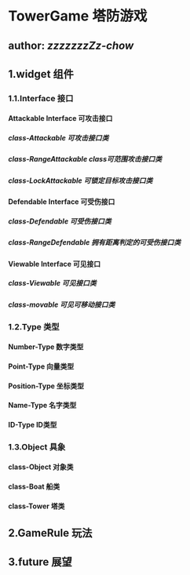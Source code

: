 # TowerGame 塔防游戏
**author:** *zzzzzzzZz-chow*
-----------------------------
## 1.widget 组件

### 1.1.Interface 接口
#### Attackable Interface 可攻击接口
##### class-Attackable 可攻击接口类
##### class-RangeAttackable class可范围攻击接口类
##### class-LockAttackable 可锁定目标攻击接口类
#### Defendable Interface 可受伤接口
##### class-Defendable 可受伤接口类
##### class-RangeDefendable 拥有距离判定的可受伤接口类
#### Viewable Interface 可见接口
##### class-Viewable 可见接口类
##### class-movable 可见可移动接口类

### 1.2.Type 类型
#### Number-Type 数字类型
#### Point-Type 向量类型
#### Position-Type 坐标类型
#### Name-Type 名字类型
#### ID-Type ID类型

### 1.3.Object 具象
#### class-Object 对象类
#### class-Boat 船类
#### class-Tower 塔类

## 2.GameRule 玩法

## 3.future 展望
